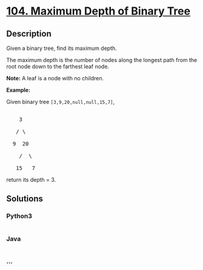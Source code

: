 # [104. Maximum Depth of Binary Tree](https://leetcode.com/problems/maximum-depth-of-binary-tree)

## Description
<p>Given a binary tree, find its maximum depth.</p>



<p>The maximum depth is the number of nodes along the longest path from the root node down to the farthest leaf node.</p>



<p><strong>Note:</strong>&nbsp;A leaf is a node with no children.</p>



<p><strong>Example:</strong></p>



<p>Given binary tree <code>[3,9,20,null,null,15,7]</code>,</p>



<pre>

    3

   / \

  9  20

    /  \

   15   7</pre>



<p>return its depth = 3.</p>




## Solutions


<!-- tabs:start -->

### **Python3**

```python

```

### **Java**

```java

```

### **...**
```

```

<!-- tabs:end -->